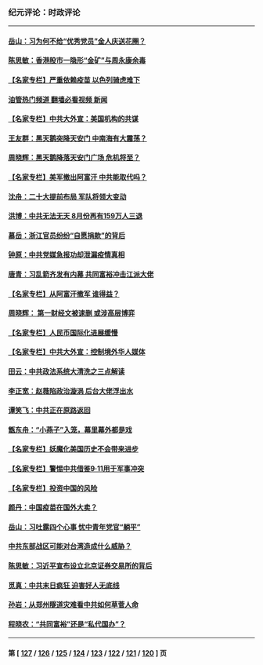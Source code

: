 ### 纪元评论：时政评论
---
#### [岳山：习为何不给“优秀党员”金人庆送花圈？](../../pages/nsc1025/n13217470.md?09080330) 
#### [陈思敏：香港股市一隐形“金矿”与周永康余毒](../../pages/nsc1025/n13216386.md?09080330) 
#### [【名家专栏】严重依赖疫苗 以色列骑虎难下](../../pages/nsc1025/n13214433.md?09080330) 
#### [油管热门频道 翻墙必看视频 新闻](ok?09080330)
#### [【名家专栏】中共大外宣：美国机构的共谋](../../pages/nsc1025/n13214364.md?09080330) 
#### [王友群：黑天鹅突降天安门 中南海有大震荡？](../../pages/nsc1025/n13215240.md?09080330) 
#### [周晓辉：黑天鹅降落天安门广场 危机将至？](../../pages/nsc1025/n13214981.md?09080330) 
#### [【名家专栏】美军撤出阿富汗 中共能取代吗？](../../pages/nsc1025/n13214436.md?09080330) 
#### [沈舟：二十大提前布局 军队将领大变动](../../pages/nsc1025/n13215036.md?09080330) 
#### [洪博：中共无法无天 8月份再有159万人三退](../../pages/nsc1025/n13213910.md?09080330) 
#### [慕岳：浙江官员纷纷“自愿捐款”的背后](../../pages/nsc1025/n13213260.md?09080330) 
#### [钟原：中共党媒急报功却泄漏疫情真相](../../pages/nsc1025/n13212899.md?09080330) 
#### [唐青：习乱箭齐发有内幕 共同富裕冲击江派大佬](../../pages/nsc1025/n13212551.md?09080330) 
#### [【名家专栏】从阿富汗撤军 谁得益？](../../pages/nsc1025/n13211997.md?09080330) 
#### [周晓辉： 第一财经文被速删 或涉高层博弈](../../pages/nsc1025/n13212294.md?09080330) 
#### [【名家专栏】人民币国际化进展缓慢](../../pages/nsc1025/n13212061.md?09080330) 
#### [【名家专栏】中共大外宣：控制境外华人媒体](../../pages/nsc1025/n13212035.md?09080330) 
#### [田云：中共政法系统大清洗之三点解读](../../pages/nsc1025/n13211062.md?09080330) 
#### [李正宽：赵薇陷政治漩涡 后台大佬浮出水](../../pages/nsc1025/n13211204.md?09080330) 
#### [谭笑飞：中共正在原路返回](../../pages/nsc1025/n13211145.md?09080330) 
#### [甑东舟：“小燕子”入笼，幕里幕外都是戏](../../pages/nsc1025/n13210862.md?09080330) 
#### [【名家专栏】妖魔化美国历史不会带来进步](../../pages/nsc1025/n13210198.md?09080330) 
#### [【名家专栏】警惕中共借鉴9‧11用于军事冲突](../../pages/nsc1025/n13210307.md?09080330) 
#### [【名家专栏】投资中国的风险](../../pages/nsc1025/n13210304.md?09080330) 
#### [颜丹：中国疫苗在国外大卖？](../../pages/nsc1025/n13210768.md?09080330) 
#### [岳山：习吐露四个心事 忧中青年党官“躺平”](../../pages/nsc1025/n13206959.md?09080330) 
#### [中共东部战区可能对台湾造成什么威胁？](../../pages/nsc1025/n13209445.md?09080330) 
#### [陈思敏：习近平宣布设立北京证券交易所的背后](../../pages/nsc1025/n13209947.md?09080330) 
#### [觅真：中共末日疯狂 迫害好人无底线](../../pages/nsc1025/n13209658.md?09080330) 
#### [孙岩：从郑州隧道灾难看中共如何草菅人命](../../pages/nsc1025/n13209051.md?09080330) 
#### [程晓农：“共同富裕”还是“私代国办”？](../../pages/nsc1025/n13208942.md?09080330) 

---
#### 第 [ [127](./127.md?09080330) / [126](./126.md?09080330) / [125](./125.md?09080330) / [124](./124.md?09080330) / [123](./123.md?09080330) / [122](./122.md?09080330) / [121](./121.md?09080330) / [120](./120.md?09080330) ] 页
